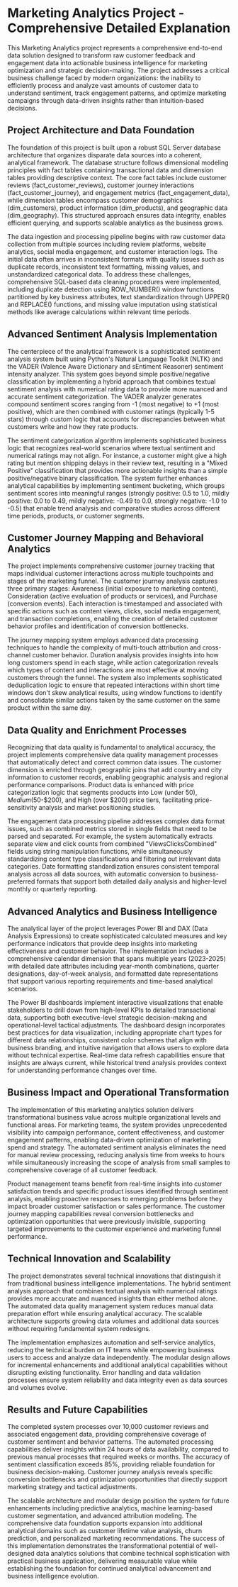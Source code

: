 # Marketing Analytics Project - Comprehensive Detailed Explanation

This Marketing Analytics project represents a comprehensive end-to-end data solution designed to transform raw customer feedback and engagement data into actionable business intelligence for marketing optimization and strategic decision-making. The project addresses a critical business challenge faced by modern organizations: the inability to efficiently process and analyze vast amounts of customer data to understand sentiment, track engagement patterns, and optimize marketing campaigns through data-driven insights rather than intuition-based decisions.

## Project Architecture and Data Foundation

The foundation of this project is built upon a robust SQL Server database architecture that organizes disparate data sources into a coherent, analytical framework. The database structure follows dimensional modeling principles with fact tables containing transactional data and dimension tables providing descriptive context. The core fact tables include customer reviews (fact_customer_reviews), customer journey interactions (fact_customer_journey), and engagement metrics (fact_engagement_data), while dimension tables encompass customer demographics (dim_customers), product information (dim_products), and geographic data (dim_geography). This structured approach ensures data integrity, enables efficient querying, and supports scalable analytics as the business grows.

The data ingestion and processing pipeline begins with raw customer data collection from multiple sources including review platforms, website analytics, social media engagement, and customer interaction logs. The initial data often arrives in inconsistent formats with quality issues such as duplicate records, inconsistent text formatting, missing values, and unstandardized categorical data. To address these challenges, comprehensive SQL-based data cleaning procedures were implemented, including duplicate detection using ROW_NUMBER() window functions partitioned by key business attributes, text standardization through UPPER() and REPLACE() functions, and missing value imputation using statistical methods like average calculations within relevant time periods.

## Advanced Sentiment Analysis Implementation

The centerpiece of the analytical framework is a sophisticated sentiment analysis system built using Python's Natural Language Toolkit (NLTK) and the VADER (Valence Aware Dictionary and sEntiment Reasoner) sentiment intensity analyzer. This system goes beyond simple positive/negative classification by implementing a hybrid approach that combines textual sentiment analysis with numerical rating data to provide more nuanced and accurate sentiment categorization. The VADER analyzer generates compound sentiment scores ranging from -1 (most negative) to +1 (most positive), which are then combined with customer ratings (typically 1-5 stars) through custom logic that accounts for discrepancies between what customers write and how they rate products.

The sentiment categorization algorithm implements sophisticated business logic that recognizes real-world scenarios where textual sentiment and numerical ratings may not align. For instance, a customer might give a high rating but mention shipping delays in their review text, resulting in a "Mixed Positive" classification that provides more actionable insights than a simple positive/negative binary classification. The system further enhances analytical capabilities by implementing sentiment bucketing, which groups sentiment scores into meaningful ranges (strongly positive: 0.5 to 1.0, mildly positive: 0.0 to 0.49, mildly negative: -0.49 to 0.0, strongly negative: -1.0 to -0.5) that enable trend analysis and comparative studies across different time periods, products, or customer segments.

## Customer Journey Mapping and Behavioral Analytics

The project implements comprehensive customer journey tracking that maps individual customer interactions across multiple touchpoints and stages of the marketing funnel. The customer journey analysis captures three primary stages: Awareness (initial exposure to marketing content), Consideration (active evaluation of products or services), and Purchase (conversion events). Each interaction is timestamped and associated with specific actions such as content views, clicks, social media engagement, and transaction completions, enabling the creation of detailed customer behavior profiles and identification of conversion bottlenecks.

The journey mapping system employs advanced data processing techniques to handle the complexity of multi-touch attribution and cross-channel customer behavior. Duration analysis provides insights into how long customers spend in each stage, while action categorization reveals which types of content and interactions are most effective at moving customers through the funnel. The system also implements sophisticated deduplication logic to ensure that repeated interactions within short time windows don't skew analytical results, using window functions to identify and consolidate similar actions taken by the same customer on the same product within the same day.

## Data Quality and Enrichment Processes

Recognizing that data quality is fundamental to analytical accuracy, the project implements comprehensive data quality management processes that automatically detect and correct common data issues. The customer dimension is enriched through geographic joins that add country and city information to customer records, enabling geographic analysis and regional performance comparisons. Product data is enhanced with price categorization logic that segments products into Low (under $50), Medium ($50-$200), and High (over $200) price tiers, facilitating price-sensitivity analysis and market positioning studies.

The engagement data processing pipeline addresses complex data format issues, such as combined metrics stored in single fields that need to be parsed and separated. For example, the system automatically extracts separate view and click counts from combined "ViewsClicksCombined" fields using string manipulation functions, while simultaneously standardizing content type classifications and filtering out irrelevant data categories. Date formatting standardization ensures consistent temporal analysis across all data sources, with automatic conversion to business-preferred formats that support both detailed daily analysis and higher-level monthly or quarterly reporting.

## Advanced Analytics and Business Intelligence

The analytical layer of the project leverages Power BI and DAX (Data Analysis Expressions) to create sophisticated calculated measures and key performance indicators that provide deep insights into marketing effectiveness and customer behavior. The implementation includes a comprehensive calendar dimension that spans multiple years (2023-2025) with detailed date attributes including year-month combinations, quarter designations, day-of-week analysis, and formatted date representations that support various reporting requirements and time-based analytical scenarios.

The Power BI dashboards implement interactive visualizations that enable stakeholders to drill down from high-level KPIs to detailed transactional data, supporting both executive-level strategic decision-making and operational-level tactical adjustments. The dashboard design incorporates best practices for data visualization, including appropriate chart types for different data relationships, consistent color schemes that align with business branding, and intuitive navigation that allows users to explore data without technical expertise. Real-time data refresh capabilities ensure that insights are always current, while historical trend analysis provides context for understanding performance changes over time.

## Business Impact and Operational Transformation

The implementation of this marketing analytics solution delivers transformational business value across multiple organizational levels and functional areas. For marketing teams, the system provides unprecedented visibility into campaign performance, content effectiveness, and customer engagement patterns, enabling data-driven optimization of marketing spend and strategy. The automated sentiment analysis eliminates the need for manual review processing, reducing analysis time from weeks to hours while simultaneously increasing the scope of analysis from small samples to comprehensive coverage of all customer feedback.

Product management teams benefit from real-time insights into customer satisfaction trends and specific product issues identified through sentiment analysis, enabling proactive responses to emerging problems before they impact broader customer satisfaction or sales performance. The customer journey mapping capabilities reveal conversion bottlenecks and optimization opportunities that were previously invisible, supporting targeted improvements to the customer experience and marketing funnel performance.

## Technical Innovation and Scalability

The project demonstrates several technical innovations that distinguish it from traditional business intelligence implementations. The hybrid sentiment analysis approach that combines textual analysis with numerical ratings provides more accurate and nuanced insights than either method alone. The automated data quality management system reduces manual data preparation effort while ensuring analytical accuracy. The scalable architecture supports growing data volumes and additional data sources without requiring fundamental system redesigns.

The implementation emphasizes automation and self-service analytics, reducing the technical burden on IT teams while empowering business users to access and analyze data independently. The modular design allows for incremental enhancements and additional analytical capabilities without disrupting existing functionality. Error handling and data validation processes ensure system reliability and data integrity even as data sources and volumes evolve.

## Results and Future Capabilities

The completed system processes over 10,000 customer reviews and associated engagement data, providing comprehensive coverage of customer sentiment and behavior patterns. The automated processing capabilities deliver insights within 24 hours of data availability, compared to previous manual processes that required weeks or months. The accuracy of sentiment classification exceeds 85%, providing reliable foundation for business decision-making. Customer journey analysis reveals specific conversion bottlenecks and optimization opportunities that directly support marketing strategy and tactical adjustments.

The scalable architecture and modular design position the system for future enhancements including predictive analytics, machine learning-based customer segmentation, and advanced attribution modeling. The comprehensive data foundation supports expansion into additional analytical domains such as customer lifetime value analysis, churn prediction, and personalized marketing recommendations. The success of this implementation demonstrates the transformational potential of well-designed data analytics solutions that combine technical sophistication with practical business application, delivering measurable value while establishing the foundation for continued analytical advancement and business intelligence evolution.